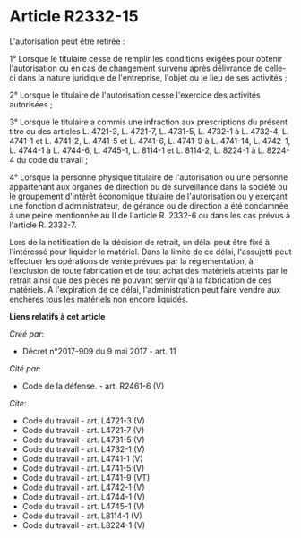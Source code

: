 # Article R2332-15

L'autorisation peut être retirée : 

1° Lorsque le titulaire cesse de remplir les conditions exigées pour obtenir l'autorisation ou en cas de changement survenu
après délivrance de celle-ci dans la nature juridique de l'entreprise, l'objet ou le lieu de ses activités ; 

2° Lorsque le titulaire de l'autorisation cesse l'exercice des activités autorisées ; 

3° Lorsque le titulaire a commis une infraction aux prescriptions du présent titre ou des articles L. 4721-3, L. 4721-7, L.
4731-5, L. 4732-1 à L. 4732-4, L. 4741-1 et L. 4741-2, L. 4741-5 et L. 4741-6, L. 4741-9 à L. 4741-14, L. 4742-1, L. 4744-1 à
L. 4744-6, L. 4745-1, L. 8114-1 et L. 8114-2, L. 8224-1 à L. 8224-4 du code du travail ; 

4° Lorsque la personne physique titulaire de l'autorisation ou une personne appartenant aux organes de direction ou de
surveillance dans la société ou le groupement d'intérêt économique titulaire de l'autorisation ou y exerçant une fonction
d'administrateur, de gérance ou de direction a été condamnée à une peine mentionnée au II de l'article R. 2332-6 ou dans les
cas prévus à l'article R. 2332-7. 

Lors de la notification de la décision de retrait, un délai peut être fixé à l'intéressé pour liquider le matériel. Dans la
limite de ce délai, l'assujetti peut effectuer les opérations de vente prévues par la réglementation, à l'exclusion de toute
fabrication et de tout achat des matériels atteints par le retrait ainsi que des pièces ne pouvant servir qu'à la fabrication
de ces matériels. A l'expiration de ce délai, l'administration peut faire vendre aux enchères tous les matériels non encore
liquidés.

**Liens relatifs à cet article**

_Créé par_:

  - Décret n°2017-909 du 9 mai 2017 - art. 11

_Cité par_:

  - Code de la défense. - art. R2461-6 (V)

_Cite_:

  - Code du travail - art. L4721-3 (V)
  - Code du travail - art. L4721-7 (V)
  - Code du travail - art. L4731-5 (V)
  - Code du travail - art. L4732-1 (V)
  - Code du travail - art. L4741-1 (V)
  - Code du travail - art. L4741-5 (V)
  - Code du travail - art. L4741-9 (VT)
  - Code du travail - art. L4742-1 (V)
  - Code du travail - art. L4744-1 (V)
  - Code du travail - art. L4745-1 (V)
  - Code du travail - art. L8114-1 (V)
  - Code du travail - art. L8224-1 (V)
